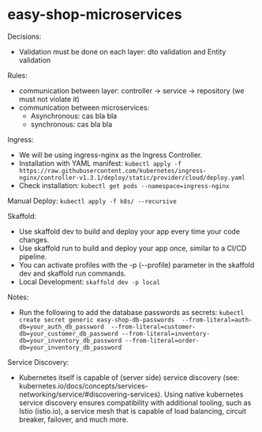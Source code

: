 # easy-shop-microservices

Decisions:
- Validation must be done on each layer: dto validation and Entity validation

Rules:
- communication between layer: controller -> service -> repository (we must not violate it)
- communication between microservices: 
  - Asynchronous: cas bla bla
  - synchronous: cas bla bla
  
Ingress:
- We will be using ingress-nginx as the Ingress Controller.
- Installation with YAML manifest:
`kubectl apply -f https://raw.githubusercontent.com/kubernetes/ingress-nginx/controller-v1.3.1/deploy/static/provider/cloud/deploy.yaml`
- Check installation:
`kubectl get pods --namespace=ingress-nginx`

Manual Deploy:
`kubectl apply -f k8s/ --recursive`

Skaffold:
- Use skaffold dev to build and deploy your app every time your code changes.
- Use skaffold run to build and deploy your app once, similar to a CI/CD pipeline.
- You can activate profiles with the -p (--profile) parameter in the skaffold dev and skaffold run commands.
- Local Development: `skaffold dev -p local`


Notes:
- Run the following to add the database passwords as secrets:
`kubectl create secret generic easy-shop-db-passwords 
 --from-literal=auth-db=your_auth_db_password 
 --from-literal=customer-db=your_customer_db_password
 --from-literal=inventory-db=your_inventory_db_password
 --from-literal=order-db=your_inventory_db_password`

Service Discovery:
- Kubernetes itself is capable of (server side) service discovery (see: kubernetes.io/docs/concepts/services-networking/service/#discovering-services). Using native kubernetes service discovery ensures compatibility with additional tooling, such as Istio (istio.io), a service mesh that is capable of load balancing, circuit breaker, failover, and much more.

